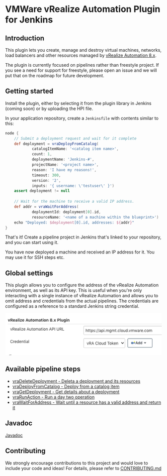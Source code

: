 # VMWare vRealize Automation Plugin for Jenkins

## Introduction

This plugin lets you create, manage and destroy virtual machines, networks, load balancers
and other resources managed by [vRealize Automation 8.x](https://www.vmware.com/products/vrealize-automation.html). 

The plugin is currently focused on pipelines rather than freestyle project. If you see
a need for support for freestyle, please open an issue and we will put that on the 
roadmap for future development.

## Getting started

Install the plugin, either by selecting it from the plugin library in Jenkins (coming soon)
or by uploading the HPI file. 

In your application repository, create a ```Jenkinsfile``` with contents similar to this:

```groovy
node {
    // Submit a deployment request and wait for it complete
    def deployment = vraDeployFromCatalog(
            catalogItemName: '<catalog item name>',
            count: 1,
            deploymentName: 'Jenkins-#',
            projectName: '<project name>',
            reason: 'I have my reasons!',
            timeout: 300,
            version: '2',
            inputs: '{ username: \'testuser\' }')
    assert deployment != null

    // Wait for the machine to receive a valid IP address. 
    def addr = vraWaitForAddress(
            deploymentId: deployment[0].id,
            resourceName: '<name of a machine within the blueprint>')
    echo "Deployed: $deployment[0].id, addresses: ${addr}"
}
```

That's it! Create a pipeline project in Jenkins that's linked to your repository, and you 
can start using it.

You have now deployed a machine and received an IP address for it. You may 
use it for SSH steps etc.

## Global settings
This plugin allows you to configure the address of the vRealize Automation environment, as
well as its API key. This is useful when you're only interacting with a single instance
of vRealize Automation and allows you to omit address and credentials from the actual 
pipelines. The credentials are configured as a reference to a standard Jenkins string
credential.

![Global Settings](docs/img/global_settings.png)

## Available pipeline steps
* [vraDeleteDeployment - Deleta a deployment and its resources](docs/vraDeleteDeployment.md)
* [vraDeployFromCatalog - Deploy from a catalog item](docs/vraDeployFromCatalog.md)
* [vraGetDeployment - Get details about a deployment](docs/vraGetDeployment.md)
* [vraRunAction - Run a day two operation](docs/vraRunAction.md)
* [vraWaitForAddress - Wait until a resource has a valid address and return it](docs/vraWaitForAddress.md)

## Javadoc
[Javadoc](https://prydin.github.io/vrealize-automation-plugin-for-jenkins/apidocs/)

## Contributing

We strongly encourage contributions to this project and would love to include your code and ideas!
For details, please refer to [CONTRIBUTING.md](CONTRIBUTING.md)


